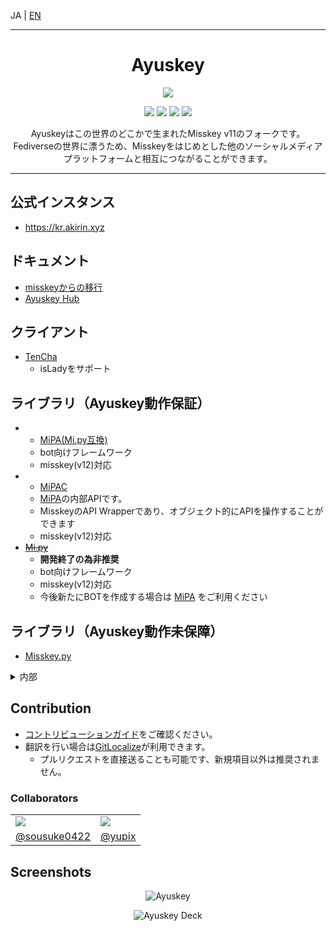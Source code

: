 JA | [EN](README.en-US.md)

----------------------------------------------------------------

<h1 align="center">Ayuskey</h1>

<div align="center">

[![][e2e-badge]][e2e-link]

[![][fork-of-badge]][fork-of-link]
[![][summaly-badge]][summaly-link]
[![][xev-badge]][xev-link]
[![][mfmjs-badge]][mfmjs-link]

Ayuskeyはこの世界のどこかで生まれたMisskey v11のフォークです。
Fediverseの世界に漂うため、Misskeyをはじめとした他のソーシャルメディアプラットフォームと相互につながることができます。

</div>

----------------------------------------------------------------

## 公式インスタンス

* <https://kr.akirin.xyz>

## ドキュメント

* [misskeyからの移行](https://github.com/sousuke0422/notes/blob/master/misskey/migrate-misskey-to-ayuskey.md)
* [Ayuskey Hub](https://ayuskey-hub.readthedocs.io/)

## クライアント

* [TenCha](https://github.com/coke12103/TenCha)
  * isLadyをサポート

## ライブラリ（Ayuskey動作保証）

* - [MiPA(Mi.py互換)](https://github.com/yupix/mipa)
  * bot向けフレームワーク
  * misskey(v12)対応
* - [MiPAC](https://github.com/yupix/mipac)
  * [MiPA](https://github.com/yupix/mipa)の内部APIです。
  * MisskeyのAPI Wrapperであり、オブジェクト的にAPIを操作することができます
  * misskey(v12)対応
* ~~[Mi.py](https://github.com/yupix/Mi.py)~~
  * **開発終了の為非推奨**
  * bot向けフレームワーク
  * misskey(v12)対応
  * 今後新たにBOTを作成する場合は [MiPA](https://github.com/yupix/mipa) をご利用ください

## ライブラリ（Ayuskey動作未保障）

* [Misskey.py](https://github.com/YuzuRyo61/Misskey.py)

<details>
<summary>内部</summary>

* [@ayuskey/summaly](https://github.com/TeamBlackCrystal/summaly)
  * 微調整が施されたsummaly

* [@ayuskey/xev](https://github.com/TeamBlackCrystal/xev)
  * 本家がesm化されたため、cjsで保守

</details>

## Contribution

* [コントリビューションガイド](CONTRIBUTING.md)をご確認ください。
* 翻訳を行い場合は[GitLocalize](https://gitlocalize.com/repo/6356)が利用できます。
  * プルリクエストを直接送ることも可能です、新規項目以外は推奨されません。

### Collaborators

<table>
 <tr>
  <td><img src="https://avatars.githubusercontent.com/u/33174568?s=120&v=4"></img></td>
	<td><img src="https://avatars.githubusercontent.com/u/50538210?s=120&v=4"></img></td>
 </tr>
 <tr>
  <td align="center"><a href="https://github.com/sousuke0422">@sousuke0422</a></td>
	<td align="center"><a href="https://github.com/yupix">@yupix</a></td>
 </tr>
</table>

## Screenshots

<p align="center">
  <img src="https://s3.akarinext.org/assets/*/ayuskey-desk-3.png" alt="Ayuskey">
</p>

<p align="center">
  <img src="https://kr.akirin.xyz/files/e21b4c19-61ef-4ab0-9522-a9f98ded2174/e21b4c19-61ef-4ab0-9522-a9f98ded2174.png" alt="Ayuskey Deck">
</p>

[e2e-link]:      https://github.com/TeamBlackCrystal/misskey/actions/workflows/e2e.yml
[e2e-badge]:     https://img.shields.io/github/workflow/status/TeamBlackCrystal/misskey/Ayuskey%20E2E%20Test?label=E2E%20Test&style=flat-square
[fork-of-link]:  https://github.com/syuilo/misskey/tree/v11
[fork-of-badge]: https://img.shields.io/badge/fork%20of-misskey--dev%2Fmisskey-important.svg?style=flat-square
[summaly-link]:  https://www.npmjs.com/package/@ayuskey/summaly
[summaly-badge]: https://img.shields.io/badge/summaly-%40ayuskey%2Fsummaly-blue.svg?style=flat-square
[xev-link]:  https://www.npmjs.com/package/@ayuskey/xev
[xev-badge]: https://img.shields.io/badge/xev-%40ayuskey%2Fxev-blue.svg?style=flat-square
[mfmjs-link]:    https://github.com/TeamBlackCrystal/misskey/issues/222
[mfmjs-badge]:   https://img.shields.io/badge/mfm.js-none(%23222)-blue.svg?style=flat-square
